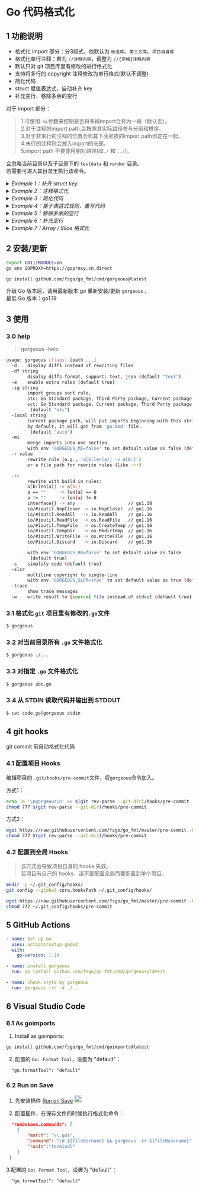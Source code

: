 # Go 代码格式化

## 1 功能说明
* 格式化 import 部分：分3段式，依默认为 `标准库`、`第三方库`、`项目自身库`
* 格式化单行注释：若为 `//注释内容`，调整为 `//{空格}注释内容`
* 默认只对 git 项目库里有修改的进行格式化
* 支持将多行的 copyright 注释修改为单行格式(默认不调整)
* 简化代码
* struct 赋值表达式，自动补齐 key
* 补充空行、移除多余的空行

对于 import 部分：
> 1.可使用`-mi`参数来控制是否将多段import合并为一段（默认否）。  
> 2.对于注释的import path,会按照其实际路径参与分组和排序。   
> 3.对于非末行的注释的位置会和其下面紧挨的import path绑定在一起。  
> 4.末行的注释则会放入import的头部。  
> 5.import path 不要使用相对路径(如`./` 和 `../`)。

会忽略当前目录以及子目录下的 `testdata` 和 `vendor` 目录。  
若需要可进入其目录里执行该命令。  

<details><summary><i>Example 1：补齐 struct key</i></summary>

``` diff
- u2 := User{"hello", 12}
+ u2 := User{Name: "hello", Age: 12}
```
</details>

<details><summary><i>Example 2：注释格式化</i></summary>

```diff
- //User 注释内容
+ // User 注释内容
type User struct{
```
</details>

<details><summary><i>Example 3：简化代码</i></summary>

1. 简化循环逻辑：
```diff
- s[a:len(s)]
+ s[a:]

- for x, _ = range v {...}
+ for x = range v {...}

- for _ = range v {...}
+ for range v {...}
```

2. 简化判断逻辑：
```diff
- if b == true {
+ if b { 

- if b == false {
+ if !b {

- if b != true {
+ if !b {

- if b != false {
+ if b {

- for b == true {
+ for b {
```

3. 使用 `strings.Contains` 替换 `strings.Count` 和 `strings.Index`
```diff
- strings.Count(s, "a") == 0
+ !strings.Contains(s, "a")

- strings.Count(s, "a") > 0
+ strings.Contains(s, "a")

- strings.Count(s, "a") != 0
+ strings.Contains(s, "a")
```
`bytes.Count` 具有和 `strings.Count` 一样的规则。

```diff
- strings.Index(s, "a") == -1
+ !strings.Contains(s, "a")

- strings.Index(s, "a") != -1
+ strings.Contains(s, "a")
```
`bytes.Index` 具有和 `strings.Index` 一样的规则。

4. 字符串的比较：

使用 `bytes.Equal` 替换 `bytes.Compare`：
```diff
- bytes.Compare(s,a) == 0
+ bytes.Equal(s, a)

- bytes.Compare(s,a) != 0
+ !bytes.Equal(s, a)
```

使用 `==` 替换 `strings.Compare`：
```diff
- strings.Compare("abc","a") == 0
+ "abc" == "a"

- strings.Compare("abc","a") != 0
+ "abc" != "a"
```

5. 递增 1、递减 1:
```diff
- i += 1
+ i++

- i -= 1
+ i--
```

6.  time.Since 和 time.Until
`time.Since`  替换 `time.Now().Sub`:
```diff
- time.Now().Sub( t1 )
+ time.Since( t1 )
```

`time.Until`  替换 `t.Sub( time.Now() )`:
```diff
- t1.Sub( time.Now() )
+ time.Until( t1 )
```

7. channel:
```diff
- _ = <-chan
+ <-done
```

8. map:
```diff
- x, _ := someMap["key"]
+ x := someMap["key"]
```

9.fmt:
```diff
- fmt.Errorf("hello")
+ errors.New("hello")

- fmt.Printf("abc")
+ fmt.Print("abc")

- log.Printf("abc")
+ log.Print("abc")
```

</details>

<details><summary><i>Example 4：基于表达式规则，重写代码</i></summary>

目前默认未启用，需使用 `-rr` 参数以使用默认内置规则生效，或者使用 `-r` 参数输入表达式。

1. 替换废弃的 `ioutil` 的函数调用：

```diff
import (
-	"io/ioutil"
+	"io
)

- buf, err := ioutil.ReadAll(f)
+ buf, err := io.ReadAll(f)
```
</details>

<details><summary><i>Example 5：移除多余的空行</i></summary>

1. 移除 struct 内部前后多余的空行：
```diff
type userfn91 struct{
-				
	name string
-				
}
```

2. 移除 func 内部前后多余的空行：
``` diff
fn1() {
-				
	println("hello")
-				
}

```

3. 空 func 变为一行：
```diff
- fn1() {
- }
+ fn1() {}
```
</details>

<details><summary><i>Example 6：补充空行</i></summary>
在适当的位置添加空行可以增加代码的可读性。

1. struct 有文档的字段前后添加换行：

```diff
type User1 struct {
-				
	// on Name
	Name string
+				
	// on Age
	Age int
+				
	Grade int
	Class int

	Address string // 前面有空行，会保持
}
```

2. interface 有文档的方法前后添加换行：

```diff
type Group1 interface {
-				
	// Register 注册延迟函数
	Register(fn func())
+				
	Add()
+				
	// on Delete
	Delete()
+				
	Fn1()

	Fn2() // 前面有空行，会保持
-				
}
```

3. 多个定义之间添加空行:

```diff
type (
	User1 struct {
		name string
	}
+				
	User1 struct {
-				
		name string
	}
)
```

4. 全局的，不同类型定义之间添加空行：

```diff
var a="hello"
var b="world" // after b
+				
const c01="say"
+ 				
var a0 = "a0"
```

</details>


<details><summary><i>Example 7：Array / Slice 格式化</i></summary>

```diff
- var _ = []int{
-	1, 2, 
-	3, 4, 5}
// 当代码是如上这种 3 行格式的时候（这 3 行内不能有注释），会格式化为下面这样。
// 上面第一行是 2 个元素，所以按照每行 2 个元素格式化对齐。

+	var _ = []int{
+	 1, 2,
+	 3, 4,
+	 5,
+	 }
```
</details>

## 2 安装/更新
```bash
export GO111MODULE=on
go env GOPROXY=https://goproxy.cn,direct

go install github.com/fsgo/go_fmt/cmd/gorgeous@latest
```
升级 Go 版本后，请用最新版本 go 重新安装/更新 `gorgeous` 。  
最低 Go 版本：go1.19


## 3 使用

### 3.0 help
> gorgeous -help

```bash
usage: gorgeous [flags] [path ...]
  -d	display diffs instead of rewriting files
  -df string
    	display diffs format, support: text, json (default "text")
  -e	enable extra rules (default true)
  -ig string
    	import groups sort rule,
    	stc: Go Standard package, Third Party package, Current package
    	sct: Go Standard package, Current package, Third Party package
    	 (default "stc")
  -local string
    	current package path, will put imports beginning with this string as 3rd-party packages.
    	by default, it will got from 'go.mod' file.
    	 (default "auto")
  -mi
    	merge imports into one section.
    	with env 'GORGEOUS_MI=false' to set default value as false (default true)
  -r value
    	rewrite rule (e.g., 'a[b:len(a)] -> a[b:]')
    	or a file path for rewrite rules (like -rr)

  -rr
    	rewrite with build in rules:
    	a[b:len(a)] -> a[b:]
    	a == ""     -> len(a) == 0
    	a != ""     -> len(a) != 0
    	interface{} -> any                    // go1.18
    	io/#ioutil.NopCloser -> io.NopCloser  // go1.16
    	io/#ioutil.ReadAll   -> io.ReadAll    // go1.16
    	io/#ioutil.ReadFile  -> os.ReadFile   // go1.16
    	io/#ioutil.TempFile  -> os.CreateTemp // go1.16
    	io/#ioutil.TempDir   -> os.MkdirTemp  // go1.16
    	io/#ioutil.WriteFile -> os.WriteFile  // go1.16
    	io/#ioutil.Discard   -> io.Discard    // go1.16

    	with env 'GORGEOUS_RR=false' to set default value as false
    	 (default true)
  -s	simplify code (default true)
  -slcr
    	multiline copyright to single-line
    	with env 'GORGEOUS_SLCR=true' to set default value as true (default true)
  -trace
    	show trace messages
  -w	write result to (source) file instead of stdout (default true)
```
### 3.1 格式化 `git` 项目里有修改的`.go`文件
```bash
$ gorgeous
```

### 3.2 对当前目录所有 `.go` 文件格式化
```bash
$ gorgeous ./...
```

### 3.3 对指定 `.go` 文件格式化
```bash
$ gorgeous abc.go
```

### 3.4 从 STDIN 读取代码并输出到 STDOUT
```bash
$ cat code.go|gorgeous stdin
```

## 4 git hooks

git commit 前自动格式化代码

### 4.1 配置项目 Hooks
编辑项目的 `.git/hooks/pre-commit`文件，将`gorgeous`命令加入。

方式1：
```bash
echo -e '\ngorgeous\n' >> $(git rev-parse --git-dir)/hooks/pre-commit
chmod 777 $(git rev-parse --git-dir)/hooks/pre-commit
```

方式2：
```bash
wget https://raw.githubusercontent.com/fsgo/go_fmt/master/pre-commit -O $(git rev-parse --git-dir)/hooks/pre-commit
chmod 777 $(git rev-parse --git-dir)/hooks/pre-commit
```

### 4.2 配置到全局 Hooks
> 该方式会导致项目自身的 hooks 失效。  
> 若项目有自己的 hooks，请不要配置全局而要配置到单个项目。
```bash
mkdir -p ~/.git_config/hooks/
git config --global core.hooksPath ~/.git_config/hooks/

wget https://raw.githubusercontent.com/fsgo/go_fmt/master/pre-commit -O ~/.git_config/hooks/pre-commit
chmod 777 ~/.git_config/hooks/pre-commit
```

## 5 GitHub Actions
```yml
- name: Set up Go
  uses: actions/setup-go@v2
  with:
    go-version: 1.19

- name: install gorgeous
  run: go install github.com/fsgo/go_fmt/cmd/gorgeous@latest

- name: check style by gorgeous
  run: gorgeous -rr -d ./...
```

## 6 Visual Studio Code

### 6.1 As goimports
1. Install as goimports:
```bash
go install github.com/fsgo/go_fmt/cmd/goimports@latest
```
2. 配置的 `Go: Format Tool`，设置为 "default"：
```
  "go.formatTool": "default"
```

### 6.2 Run on Save
1. 先安装插件 [Run on Save](https://marketplace.visualstudio.com/items?itemName=pucelle.run-on-save) <img src="https://github.com/pucelle/vscode-run-on-save/raw/master/images/logo.png" width="20px"/>

2. 配置插件，在保存文件的时候执行格式化命令：
```json
  "runOnSave.commands": [
    {
        "match": "\\.go$",
        "command": "cd ${fileDirname} && gorgeous -rr ${fileBasename}",
        "runIn":"terminal"
    }
 ]
```
3.配置的 `Go: Format Tool`，设置为 "default"：
```
  "go.formatTool": "default"
```
